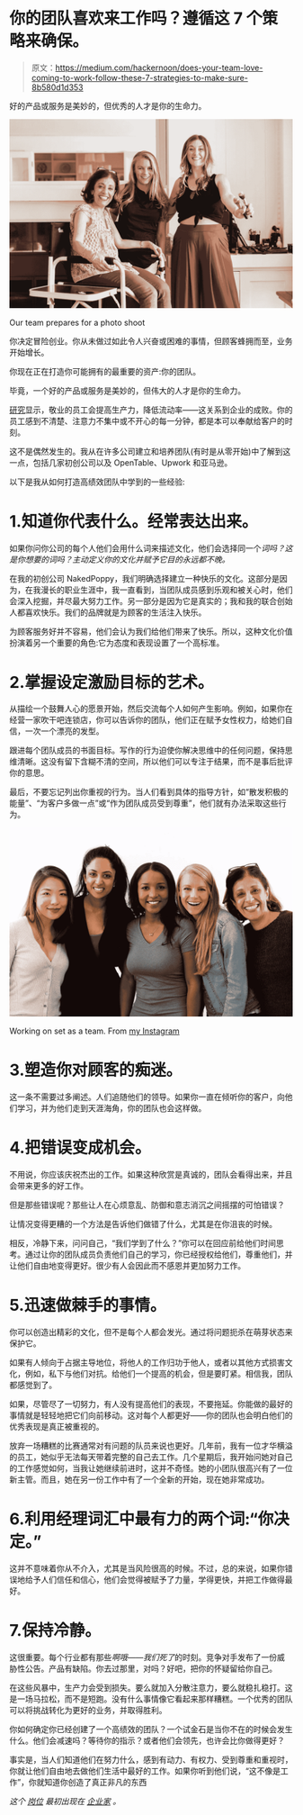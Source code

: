 # 你的团队喜欢来工作吗？遵循这 7 个策略来确保。

> 原文：<https://medium.com/hackernoon/does-your-team-love-coming-to-work-follow-these-7-strategies-to-make-sure-8b580d1d353>

好的产品或服务是美妙的，但优秀的人才是你的生命力。

![](img/2c95b01cc9dbbd96d86c774292c03478.png)

Our team prepares for a photo shoot

你决定冒险创业。你从未做过如此令人兴奋或困难的事情，但顾客蜂拥而至，业务开始增长。

你现在正在打造你可能拥有的最重要的资产:你的团队。

毕竟，一个好的产品或服务是美妙的，但伟大的人才是你的生命力。

[研究](https://hbr.org/2013/07/employee-engagement-does-more)显示，敬业的员工会提高生产力，降低流动率——这关系到企业的成败。你的员工感到不清楚、注意力不集中或不开心的每一分钟，都是本可以奉献给客户的时刻。

这不是偶然发生的。我从在许多公司建立和培养团队(有时是从零开始)中了解到这一点，包括几家初创公司以及 OpenTable、Upwork 和亚马逊。

以下是我从如何打造高绩效团队中学到的一些经验:

# 1.知道你代表什么。经常表达出来。

如果你问你公司的每个人他们会用什么词来描述文化，他们会选择同一个*词吗？这是你想要的词吗？主动定义你的文化并赋予它目的永远都不晚。*

在我的初创公司 NakedPoppy，我们明确选择建立一种快乐的文化。这部分是因为，在我漫长的职业生涯中，我一直看到，当团队成员感到乐观和被关心时，他们会深入挖掘，并尽最大努力工作。另一部分是因为它是真实的；我和我的联合创始人都喜欢快乐。我们的品牌就是为顾客的生活注入快乐。

为顾客服务好并不容易，他们会认为我们给他们带来了快乐。所以，这种文化价值扮演着另一个重要的角色:它为态度和表现设置了一个高标准。

# 2.掌握设定激励目标的艺术。

从描绘一个鼓舞人心的愿景开始，然后交流每个人如何产生影响。例如，如果你在经营一家吹干吧连锁店，你可以告诉你的团队，他们正在赋予女性权力，给她们自信，一次一个漂亮的发型。

跟进每个团队成员的书面目标。写作的行为迫使你解决思维中的任何问题，保持思维清晰。这没有留下含糊不清的空间，所以他们可以专注于结果，而不是事后批评你的意思。

最后，不要忘记列出你重视的行为。当人们看到具体的指导方针，如“散发积极的能量”、“为客户多做一点”或“作为团队成员受到尊重”，他们就有办法采取这些行为。

![](img/bfb0a1d615e2ee65b40bc7388d9683f2.png)

Working on set as a team. From [my Instagram](https://www.instagram.com/jalehbisharat/)

# 3.塑造你对顾客的痴迷。

这一条不需要过多阐述。人们追随他们的领导。如果你一直在倾听你的客户，向他们学习，并为他们走到天涯海角，你的团队也会这样做。

# 4.把错误变成机会。

不用说，你应该庆祝杰出的工作。如果这种欣赏是真诚的，团队会看得出来，并且会带来更多的好工作。

但是那些错误呢？那些让人在心烦意乱、防御和意志消沉之间摇摆的可怕错误？

让情况变得更糟的一个方法是告诉他们做错了什么，尤其是在你沮丧的时候。

相反，冷静下来，问问自己，“我们学到了什么？”你可以在回应前给他们时间思考。通过让你的团队成员负责他们自己的学习，你已经授权给他们，尊重他们，并让他们自由地变得更好。很少有人会因此而不感恩并更加努力工作。

# 5.迅速做棘手的事情。

你可以创造出精彩的文化，但不是每个人都会发光。通过将问题扼杀在萌芽状态来保护它。

如果有人倾向于占据主导地位，将他人的工作归功于他人，或者以其他方式损害文化，例如，私下与他们对抗。给他们一个提高的机会，但是要盯紧。相信我，团队都感觉到了。

如果，尽管尽了一切努力，有人没有提高他们的表现，不要拖延。你能做的最好的事情就是轻轻地把它们向前移动。这对每个人都更好——你的团队也会明白他们的优秀表现是真正被重视的。

放弃一场糟糕的比赛通常对有问题的队员来说也更好。几年前，我有一位才华横溢的员工，她似乎无法每天带着完整的自己去工作。几个星期后，我开始问她对自己的工作感觉如何，当我让她继续前进时，这并不奇怪。她的小团队很高兴有了一位新主管。而且，她在另一份工作中有了一个全新的开始，现在她非常成功。

# 6.利用经理词汇中最有力的两个词:“你决定。”

这并不意味着你从不介入，尤其是当风险很高的时候。不过，总的来说，如果你错误地给予人们信任和信心，他们会觉得被赋予了力量，学得更快，并把工作做得最好。

# 7.保持冷静。

这很重要。每个行业都有那些*啊哦——我们死了*的时刻。竞争对手发布了一份威胁性公告。产品有缺陷。你去过那里，对吗？好吧，把你的怀疑留给你自己。

在这些风暴中，生产力会受到损失。要么就加入分散注意力，要么就稳扎稳打。这是一场马拉松，而不是短跑。没有什么事情像它看起来那样糟糕。一个优秀的团队可以将挑战转化为更好的业务，并取得胜利。

你如何确定你已经创建了一个高绩效的团队？一个试金石是当你不在的时候会发生什么。他们会减速吗？等待你的指示？或者他们会领先，也许会比你做得更好？

事实是，当人们知道他们在努力什么，感到有动力、有权力、受到尊重和重视时，你就让他们自由地去做他们生活中最好的工作。如果你听到他们说，“这不像是工作”，你就知道你创造了真正非凡的东西

*这个* [*岗位*](https://www.entrepreneur.com/article/314955) *最初出现在* [*企业家*](http://www.entrepreneur.com) *。*